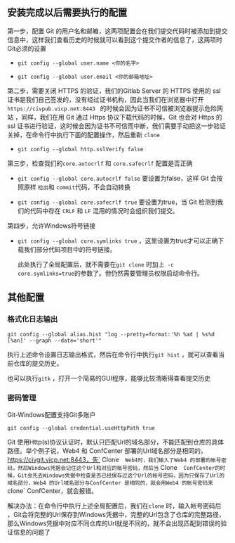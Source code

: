 ## 安装完成以后需要执行的配置

第一步，配置 Git 的用户名和邮箱，这两项配置会在我们提交代码时被添加到提交信息中，这样我们查看历史的时候就可以看到这个提交作者的信息了，这两项时Git必须的设置

- `git config --global user.name <你的名字>`

- `git config --global user.email <你的邮箱地址>`


第二步，需要关闭 HTTPS 的验证，我们的Gitlab Server 的 HTTPS 使用的 ssl 证书是我们自己签发的，没有经过证书机构，因此当我们在浏览器中打开 `https://civpub.vicp.net:8443 ` 的时候会因为证书不可信被浏览器提示危险网站 ，同样，我们在用 Git 通过 Https 协议下载代码的时候，Git 也会对 Https 的 ssl 证书进行验证，这时候会因为证书不可信而中断，我们需要手动把这一步验证关掉，在命令行中执行下面的配置操作，然后重新 `clone` 

- `git config --global http.sslVerify false` 


第三步，检查我们的`core.autocrlf` 和 `core.safecrlf` 配置是否正确

- `git config --global core.autocrlf false` 要设置为false，这样 Git 会按照原样 `检出`和 `commit`代码，不会自动转换

- `git config --global core.safecrlf true` 要设置为true，当 Git 检测到我们的代码中存在 `CRLF`  和 `LF` 混用的情况时会组织我们提交。


第四步，允许Windows符号链接

- `git config --global core.symlinks true` ，这里设置为true才可以正确下载我们部分代码项目中的符号链接。

  此处执行了全局配置后，就不需要在`git clone` 时加上` -c core.symlinks=true`的参数了。但仍然需要管理员权限启动命令行。



## 其他配置

### 格式化日志输出

`git config --global alias.hist "log --pretty=format:'%h %ad | %s%d [%an]' --graph --date='short'"`

执行上述命令设置日志输出格式，然后在命令行中执行`git hist` ，就可以查看当前仓库的提交历史。

也可以执行`gitk` ，打开一个简易的GUI程序，能够比较清晰得查看提交历史



### 密码管理

Git-Windows配置支持Git多账户

`git config --global credential.useHttpPath true` 

Git 使用Http(s)协议认证时，默认只匹配Url的域名部分，不能匹配到仓库的具体路径。举个例子说，Web4 和 ConfCenter 部署的Url域名部分是相同的，https://civgit.vicp.net:8443，先` Clone`  Web4时，我们输入了Web4 的部署的帐号密码，然后Windows凭据会记住这个Url和对应的帐号密码，然后当` Clone`  ConfCenter的时候，Git会先去Windows凭据中检查是否已经保存过这个Url的帐号密码，因为只保存了Url的域名部分，Web4 的Url域名部分与ConfCenter 是相同的，就会用Web4 的帐号密码来`clone` ConfCenter，就会报错。

解决办法：在命令行中执行上述全局配置后，我们在`clone` 时，输入帐号密码后 ，Git会将完整的Url保存到Windows凭据中，完整的Url包含了仓库的完整路径，那么Windows凭据中对应不同仓库的Url就是不同的，就不会出现匹配到错误的验证信息的问题了